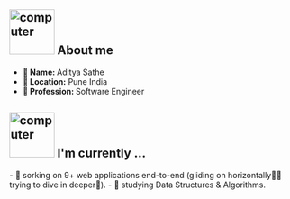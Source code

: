 
<h2><img src="https://thumbs.gfycat.com/AcrobaticMatureGazelle.webp" alt="computer" width="80"> About me </h2>
<ul>
  <li><b>👤 Name: </b> Aditya Sathe </li>
  <li><b>📍 Location:</b> Pune India </li>
  <li><b>💼 Profession: </b> Software Engineer </a></li>
</ul>
<h2><img src="https://thumbs.gfycat.com/ScaryCreamyGlobefish.webp" alt="computer" width="80"> I'm currently ...</h2>
- 🔭 sorking on 9+ web applications end-to-end (gliding on horizontally🏄‍♂️ trying to dive in deeper🤿).
- 🌱 studying Data Structures & Algorithms.
<!--
- 📚 Reading: want to start... **""** 
-->
<!--
**aksathe31/aksathe31** is a ✨ _special_ ✨ repository because its `README.md` (this file) appears on your GitHub profile.

Here are some ideas to get you started:

- 🔭 I’m currently working on ...
- 🌱 I’m currently learning ...
- 👯 I’m looking to collaborate on ...
- 🤔 I’m looking for help with ...
- 💬 Ask me about ...
- 📫 How to reach me: ...
- 😄 Pronouns: ...
- ⚡ Fun fact: ...
-->
